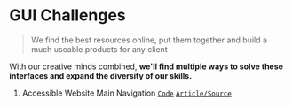 # GUI Challenges

> We find the best resources online, put them together and build a much useable
> products for any client

With our creative minds combined, **we'll find multiple ways to solve these
interfaces and expand the diversity of our skills.**

1. Accessible Website Main Navigation
   [`Code`](https://github.com/ThriledLokki983/dev-lab/tree/master/FRONTEND/web-navigation)
   [`Article/Source`](https://web.dev/website-navigation/)
